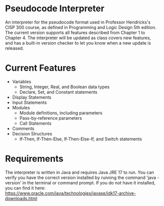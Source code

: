 # Pseudocode Interpreter
An interpreter for the pseudocode format used in Professor Hendricks's CISP 300 course, as defined in Programming and Logic Design 5th edition. The current version supports all features described from Chapter 1 to Chapter 4. The interpreter will be updated as class covers new features, and has a built-in version checker to let you know when a new update is released.

# Current Features
* Variables
  * String, Integer, Real, and Boolean data types
  * Declare, Set, and Constant statements
* Display Statements
* Input Statements
* Modules
  * Module definitions, including parameters
  * Pass-by-reference parameters
  * Call Statements
* Comments
* Decision Structures
  * If-Then, If-Then-Else, If-Then-Else-If, and Switch statements

# Requirements
The interpreter is written in Java and requires Java JRE 17 to run. You can verify you have the correct version installed by running the command 'java -version' in the terminal or command prompt. If you do not have it installed, you can find it here: https://www.oracle.com/java/technologies/javase/jdk17-archive-downloads.html
